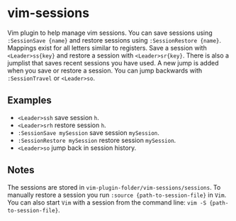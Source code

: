 # vim-sessions

Vim plugin to help manage vim sessions. You can save sessions using `:SessionSave {name}` and restore sessions using `:SessionRestore {name}`. Mappings exist for all letters similar to registers. Save a session with `<Leader>ss{key}` and restore a session with `<Leader>sr{key}`. There is also a jumplist that saves recent sessions you have used. A new jump is added when you save or restore a session. You can jump backwards with `:SessionTravel` or `<Leader>so`. 

## Examples

* `<Leader>ssh` save session `h`.
* `<Leader>srh` restore session `h`.
* `:SessionSave mySession` save session `mySession`.
* `:SessionRestore mySession` restore session `mySession`.
* `<Leader>so` jump back in session history.

## Notes

The sessions are stored in `vim-plugin-folder/vim-sessions/sessions`. To manually restore a session you run `:source {path-to-session-file}` in `Vim`. You can also start `Vim` with a session from the command line: `vim -S {path-to-session-file}`.
